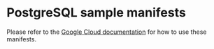 # PostgreSQL sample manifests

Please refer to the [Google Cloud documentation](https://cloud.google.com/stackdriver/docs/managed-prometheus/exporters/postgresql) for how to use these manifests.